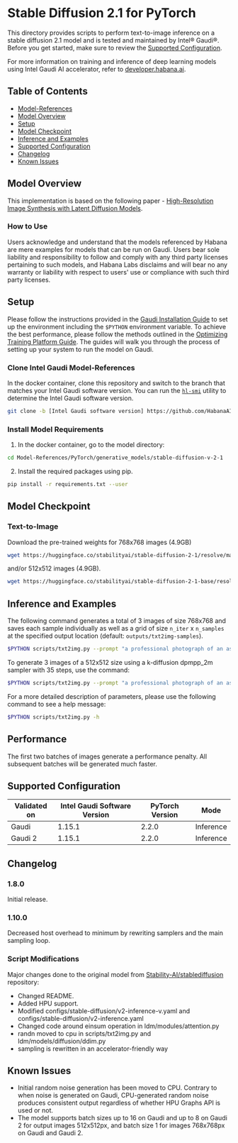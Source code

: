# Stable Diffusion 2.1 for PyTorch

This directory provides scripts to perform text-to-image inference on a stable diffusion 2.1 model and is tested and maintained by Intel® Gaudi®. Before you get started, make sure to review the [Supported Configuration](#supported-configuration).

For more information on training and inference of deep learning models using Intel Gaudi AI accelerator, refer to [developer.habana.ai](https://developer.habana.ai/resources/).

## Table of Contents

* [Model-References](../../../README.md)
* [Model Overview](#model-overview)
* [Setup](#setup)
* [Model Checkpoint](#model-checkpoint)
* [Inference and Examples](#inference-and-examples)
* [Supported Configuration](#supported-configuration)
* [Changelog](#changelog)
* [Known Issues](#known-issues)

## Model Overview
This implementation is based on the following paper - [High-Resolution Image Synthesis with Latent Diffusion Models](https://arxiv.org/abs/2112.10752).

### How to Use
Users acknowledge and understand that the models referenced by Habana are mere examples for models that can be run on Gaudi.
Users bear sole liability and responsibility to follow and comply with any third party licenses pertaining to such models,
and Habana Labs disclaims and will bear no any warranty or liability with respect to users' use or compliance with such third party licenses.

## Setup
Please follow the instructions provided in the [Gaudi Installation Guide](https://docs.habana.ai/en/latest/Installation_Guide/index.html) 
to set up the environment including the `$PYTHON` environment variable. To achieve the best performance, please follow the methods outlined in the [Optimizing Training Platform Guide](https://docs.habana.ai/en/latest/PyTorch/Model_Optimization_PyTorch/Optimization_in_Training_Platform.html).
The guides will walk you through the process of setting up your system to run the model on Gaudi.  

### Clone Intel Gaudi Model-References
In the docker container, clone this repository and switch to the branch that matches your Intel Gaudi software version.
You can run the [`hl-smi`](https://docs.habana.ai/en/latest/System_Management_Tools_Guide/System_Management_Tools.html#hl-smi-utility-options) utility to determine the Intel Gaudi software version.
```bash
git clone -b [Intel Gaudi software version] https://github.com/HabanaAI/Model-References
```

### Install Model Requirements
1. In the docker container, go to the model directory:
```bash
cd Model-References/PyTorch/generative_models/stable-diffusion-v-2-1
```

2. Install the required packages using pip.
```bash
pip install -r requirements.txt --user
```

## Model Checkpoint
### Text-to-Image
Download the pre-trained weights for 768x768 images (4.9GB)
```bash
wget https://huggingface.co/stabilityai/stable-diffusion-2-1/resolve/main/v2-1_768-ema-pruned.ckpt
```
and/or 512x512 images (4.9GB).
```bash
wget https://huggingface.co/stabilityai/stable-diffusion-2-1-base/resolve/main/v2-1_512-ema-pruned.ckpt
```

## Inference and Examples
The following command generates a total of 3 images of size 768x768 and saves each sample individually as well as a grid of size `n_iter` x `n_samples` at the specified output location (default: `outputs/txt2img-samples`).

```bash
$PYTHON scripts/txt2img.py --prompt "a professional photograph of an astronaut riding a horse" --ckpt v2-1_768-ema-pruned.ckpt --config configs/stable-diffusion/v2-inference-v.yaml --H 768 --W 768 --n_samples 1 --n_iter 3 --use_hpu_graph
```
To generate 3 images of a 512x512 size using a k-diffusion dpmpp_2m sampler with 35 steps, use the command:
```bash
$PYTHON scripts/txt2img.py --prompt "a professional photograph of an astronaut riding a horse" --ckpt v2-1_512-ema-pruned.ckpt --config configs/stable-diffusion/v2-inference.yaml --H 512 --W 512 --n_samples 1 --n_iter 3 --steps 35 --k_sampler dpmpp_2m --use_hpu_graph
```

For a more detailed description of parameters, please use the following command to see a help message:
```bash
$PYTHON scripts/txt2img.py -h
```

## Performance
The first two batches of images generate a performance penalty.
All subsequent batches will be generated much faster.

## Supported Configuration
| Validated on  | Intel Gaudi Software Version | PyTorch Version | Mode |
|---------|-------------------|-----------------|----------------|
| Gaudi   | 1.15.1             | 2.2.0          | Inference |
| Gaudi 2   | 1.15.1             | 2.2.0          | Inference |

## Changelog
### 1.8.0
Initial release.

### 1.10.0
Decreased host overhead to minimum by rewriting samplers and the main sampling loop.

### Script Modifications
Major changes done to the original model from [Stability-AI/stablediffusion](https://github.com/Stability-AI/stablediffusion/tree/d55bcd4d31d0316fcbdf552f2fd2628fdc812500) repository:
* Changed README.
* Added HPU support.
* Modified configs/stable-diffusion/v2-inference-v.yaml and configs/stable-diffusion/v2-inference.yaml
* Changed code around einsum operation in ldm/modules/attention.py
* randn moved to cpu in scripts/txt2img.py and ldm/models/diffusion/ddim.py
* sampling is rewritten in an accelerator-friendly way

## Known Issues
* Initial random noise generation has been moved to CPU.
Contrary to when noise is generated on Gaudi, CPU-generated random noise produces consistent output regardless of whether HPU Graphs API is used or not.
* The model supports batch sizes up to 16 on Gaudi and up to 8 on Gaudi 2 for output images 512x512px, and batch size 1 for images 768x768px on Gaudi and Gaudi 2.

